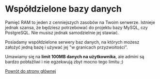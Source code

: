# Współdzielone bazy danych

Pamięć RAM to jeden z cenniejszych zasobów na Twoim serwerze. Istnieje jednak szansa, że będziesz potrzebować do projektu bazy MySQL, czy PostgreSQL. Nie musisz jednak samodzielnie jej stawiać.

Posiadamy współdzielone serwery baz danych, na których możesz założyć jedną bazę i używać jej "w granicach przyzwoitości". 

Umawiamy się na **limit 100MB danych na użytkownika**, ale admini są bardzo pobłażliwi i nie egzekwują zbyt mocno tego limitu ;)

[Powrót do strony głównej](../MIKR%20US%20-%20Don't%20Panic!%2072ab7e2ae85342d2a0a0c9443d521166.md)